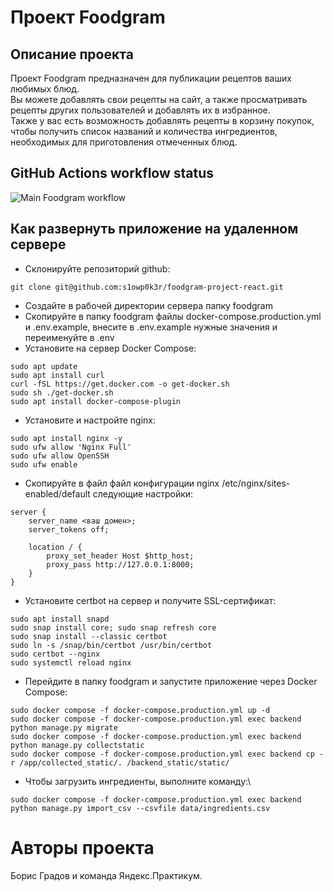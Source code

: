 # Проект Foodgram
## Описание проекта
Проект Foodgram предназначен для публикации рецептов ваших любимых блюд.\
Вы можете добавлять свои рецепты на сайт,
а также просматривать рецепты других пользователей и добавлять их в избранное.\
Также у вас есть возможность добавлять рецепты в корзину покупок,
чтобы получить список названий и количества ингредиентов, необходимых
для приготовления отмеченных блюд.
## GitHub Actions workflow status
![Main Foodgram workflow](https://github.com/s1owp0k3r/foodgram-project-react/actions/workflows/main.yml/badge.svg)
## Как развернуть приложение на удаленном сервере
- Склонируйте репозиторий github:
```
git clone git@github.com:s1owp0k3r/foodgram-project-react.git
```
- Создайте в рабочей директории сервера папку foodgram
- Скопируйте в папку foodgram файлы docker-compose.production.yml
и .env.example, внесите в .env.example нужные значения и переименуйте в .env
- Установите на сервер Docker Compose:
```
sudo apt update
sudo apt install curl
curl -fSL https://get.docker.com -o get-docker.sh
sudo sh ./get-docker.sh
sudo apt install docker-compose-plugin
```
- Установите и настройте nginx:
```
sudo apt install nginx -y
sudo ufw allow 'Nginx Full'
sudo ufw allow OpenSSH
sudo ufw enable
```
- Скопируйте в файл файл конфигурации nginx /etc/nginx/sites-enabled/default
следующие настройки:
```
server {
    server_name <ваш домен>;
    server_tokens off;

    location / {
        proxy_set_header Host $http_host;
        proxy_pass http://127.0.0.1:8000;
    }
}
```
- Установите certbot на сервер и получите SSL-сертификат:
```
sudo apt install snapd
sudo snap install core; sudo snap refresh core
sudo snap install --classic certbot
sudo ln -s /snap/bin/certbot /usr/bin/certbot
sudo certbot --nginx
sudo systemctl reload nginx
```
- Перейдите в папку foodgram и запустите приложение через Docker Compose:
```
sudo docker compose -f docker-compose.production.yml up -d
sudo docker compose -f docker-compose.production.yml exec backend python manage.py migrate
sudo docker compose -f docker-compose.production.yml exec backend python manage.py collectstatic
sudo docker compose -f docker-compose.production.yml exec backend cp -r /app/collected_static/. /backend_static/static/
```
- Чтобы загрузить ингредиенты, выполните команду:\
```
sudo docker compose -f docker-compose.production.yml exec backend python manage.py import_csv --csvfile data/ingredients.csv
```
# Авторы проекта
Борис Градов и команда Яндекс.Практикум.